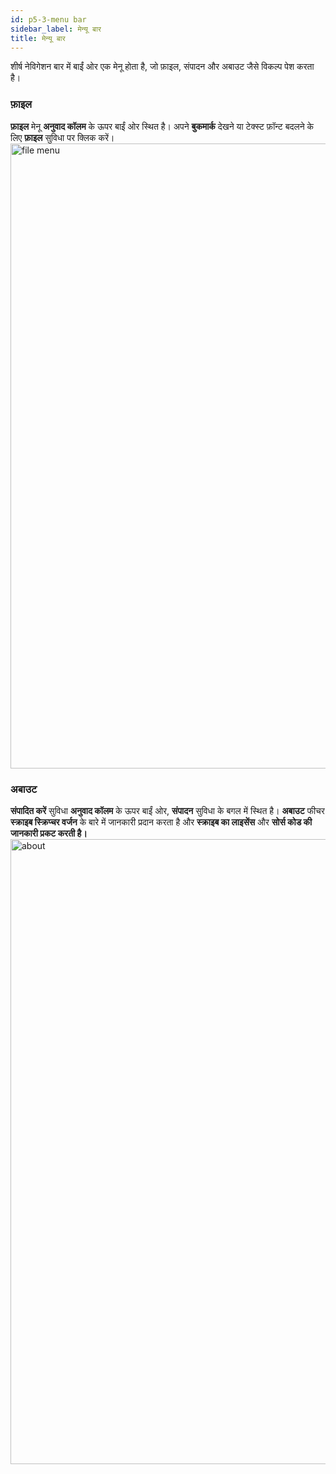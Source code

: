 ```yaml
---
id: p5-3-menu bar
sidebar_label: मेन्यू बार
title: मेन्यू बार
---
```


शीर्ष नेविगेशन बार में बाईं ओर एक मेनू होता है, जो फ़ाइल, संपादन और अबाउट जैसे विकल्प पेश करता है।

### फ़ाइल ###

**फ़ाइल** मेनू **अनुवाद कॉलम** के ऊपर बाईं ओर स्थित है।
अपने **बुकमार्क** देखने या टेक्स्ट फ़ॉन्ट बदलने के लिए **फ़ाइल** सुविधा पर क्लिक करें।
<img src="/AutographaV2-1-0/filemenu.png"  width="1000px" alt="file menu"/>

<!-- **EDIT** 

The **Edit** feature is located on the top left side of the **Translation column,** next to the **File** feature.
At the moment, **Scribe** only supports “S” editing or “Section Headings.”
- Click on the letter “S” on the screen to add a section heading.Show an example image that highlights the section heading

<img src="/assets/edit.png"  width="1000px" alt="notification"/> -->



### अबाउट ###

**संपादित करें** सुविधा **अनुवाद कॉलम** के ऊपर बाईं ओर, **संपादन** सुविधा के बगल में स्थित है।
**अबाउट** फीचर **स्क्राइब स्क्रिप्चर वर्जन** के बारे में जानकारी प्रदान करता है और **स्क्राइब का लाइसेंस** और **सोर्स कोड की जानकारी प्रकट करती है।** 
<img src="/AutographaV2-1-0/about.png"  width="1000px" alt="about"/>